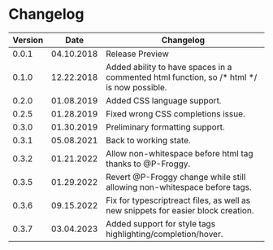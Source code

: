 # Changelog

| Version | Date | Changelog |
| ------- | -------- | ------ |
| 0.0.1 | 04.10.2018 | Release Preview |
| 0.1.0 | 12.22.2018 | Added ability to have spaces in a commented html function, so /* html */ is now possible. |
| 0.2.0 | 01.08.2019 | Added CSS language support. |
| 0.2.5 | 01.28.2019 | Fixed wrong CSS completions issue. |
| 0.3.0 | 01.30.2019 | Preliminary formatting support. |
| 0.3.1 | 05.08.2021 | Back to working state. |
| 0.3.2 | 01.21.2022 | Allow non-whitespace before html tag thanks to @P-Froggy. |
| 0.3.5 | 01.29.2022 | Revert @P-Froggy change while still allowing non-whitespace before tags. |
| 0.3.6 | 09.15.2022 | Fix for typescriptreact files, as well as new snippets for easier block creation. |
| 0.3.7 | 03.04.2023 | Added support for style tags highlighting/completion/hover. |
